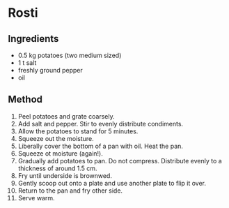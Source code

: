 # Rosti

## Ingredients

- 0.5 kg potatoes (two medium sized)
- 1 t salt
- freshly ground pepper
- oil

## Method

1. Peel potatoes and grate coarsely.
2. Add salt and pepper. Stir to evenly distribute condiments.
3. Allow the potatoes to stand for 5 minutes.
4. Squeeze out the moisture.
5. Liberally cover the bottom of a pan with oil. Heat the pan.
6. Squeeze ot moisture (again!).
7. Gradually add potatoes to pan. Do not compress. Distribute evenly to a thickness of around 1.5 cm.
8. Fry until underside is brownwed.
9. Gently scoop out onto a plate and use another plate to flip it over.
10. Return to the pan and fry other side.
11. Serve warm.

